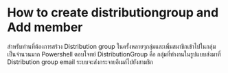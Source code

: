 # How to create distributiongroup and Add member
สำหรับท่านที่ต้องการสร้าง Distribution group ในครั้งหลายๆกลุ่มและเพิ่มสมาชิกเข้าไปในกลุ่มเป็นจำนวนมาก Powershell ตอบโจทย์ 
DistributionGroup คือ กลุ่มที่ทำงานในรูปแบบส่งมาที่ Distribution group email ระบบจะส่งกระจายอีเมล์ไปยังสามชิก
